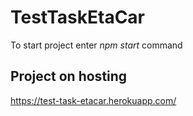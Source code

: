 # TestTaskEtaCar <br />
To start project enter _npm start_ command <br />
## Project on hosting <br />
https://test-task-etacar.herokuapp.com/

